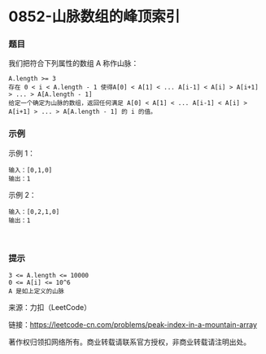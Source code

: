 # 0852-山脉数组的峰顶索引

### 题目

我们把符合下列属性的数组 A 称作山脉：

    A.length >= 3
    存在 0 < i < A.length - 1 使得A[0] < A[1] < ... A[i-1] < A[i] > A[i+1] > ... > A[A.length - 1]
    给定一个确定为山脉的数组，返回任何满足 A[0] < A[1] < ... A[i-1] < A[i] > A[i+1] > ... > A[A.length - 1] 的 i 的值。

### 示例

示例 1：

    输入：[0,1,0]
    输出：1
示例 2：

    输入：[0,2,1,0]
    输出：1
 
### 提示

    3 <= A.length <= 10000
    0 <= A[i] <= 10^6
    A 是如上定义的山脉

来源：力扣（LeetCode）

链接：https://leetcode-cn.com/problems/peak-index-in-a-mountain-array

著作权归领扣网络所有。商业转载请联系官方授权，非商业转载请注明出处。